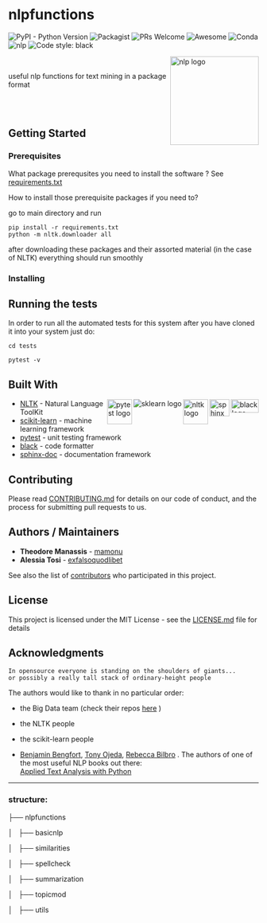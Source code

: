 # nlpfunctions
![PyPI - Python Version](https://img.shields.io/pypi/pyversions/Django.svg)
![Packagist](https://img.shields.io/packagist/l/doctrine/orm.svg)
![PRs Welcome](https://img.shields.io/badge/PRs-welcome-brightgreen.svg?style=flat-square)
![Awesome](https://cdn.rawgit.com/sindresorhus/awesome/d7305f38d29fed78fa85652e3a63e154dd8e8829/media/badge.svg)
![Conda](https://img.shields.io/conda/pn/conda-forge/python.svg)
![nlp](https://github.com/mamonu/textconsultations/blob/master/pics/subject-NLP-lightgrey.svg)
![Code style: black](https://img.shields.io/badge/code%20style-black-000000.svg)

<img src="https://github.com/mamonu/textconsultations/blob/master/pics/glitchynlp.gif" align="right"
     title="nlp logo" width="178" height="178">
     
<br>


useful nlp functions for text mining in a package format


<br>

<br>


## Getting Started



### Prerequisites

What package prerequsites you need to install the software ? See [requirements.txt](https://github.com/mamonu/textconsultations/blob/master/requirements.txt) 


How to install those prerequisite packages if you need to?

go to main directory and run 

```
pip install -r requirements.txt 
python -m nltk.downloader all

```

after downloading these packages and their assorted material (in the case of NLTK) everything should run smoothly 



### Installing



## Running the tests

In order to run all the automated tests for this system after you have cloned it into your system just do:

```
cd tests

pytest -v

```


## Built With
<img src="https://github.com/mamonu/textconsultations/blob/master/pics/blacklogo2.png" align="right" title="black logo" width="56" height="27"><img src="https://github.com/mamonu/textconsultations/blob/master/pics/sphinximage.png" align="right" title="sphinx logo" width="40" height="34">
<img src="https://github.com/mamonu/textconsultations/blob/master/pics/NLTK.png" align="right" title="nltk logo" width="50" height="50"> <img src="https://github.com/mamonu/textconsultations/blob/master/pics/scikit-learn-logo-small.png" align="right" title="sklearn logo"> <img src="https://docs.pytest.org/en/latest/_static/pytest1.png" align="right" title="pytest logo" width="50" height="50">




* [NLTK](https://github.com/nltk/nltk) - Natural Language ToolKit
* [scikit-learn](http://scikit-learn.org/) - machine learning framework 
* [pytest](https://docs.pytest.org/en/latest/) - unit testing framework
* [black](https://github.com/ambv/black) - code formatter
* [sphinx-doc](http://www.sphinx-doc.org/en/master/) - documentation framework


## Contributing

Please read [CONTRIBUTING.md](https://github.com/mamonu/textconsultations/blob/master/CONTRIBUTING.md) for details on our code of conduct, and the process for submitting pull requests to us.



## Authors / Maintainers

* **Theodore Manassis**  - [mamonu](https://github.com/mamonu)
* **Alessia Tosi** - [exfalsoquodlibet](https://github.com/exfalsoquodlibet)


See also the list of [contributors](https://github.com/your/project/contributors) who participated in this project.

## License

This project is licensed under the MIT License - see the [LICENSE.md](https://github.com/mamonu/textconsultations/blob/master/LICENCE.md) file for details

## Acknowledgments

    In opensource everyone is standing on the shoulders of giants... 
    or possibly a really tall stack of ordinary-height people


The authors would like to thank in no particular order:

- the Big Data team (check their repos [here](https://github.com/ONSBigData)    )

- the NLTK people

- the scikit-learn people

- [Benjamin Bengfort](https://github.com/bbengfort), [Tony Ojeda](https://github.com/ojedatony1616), [Rebecca Bilbro](https://github.com/rebeccabilbro) . The authors of one of the most useful NLP books out there:      
                  [Applied Text Analysis with Python](http://shop.oreilly.com/product/0636920052555.do)



---




### structure:




├── nlpfunctions

│   ├── basicnlp

│   ├── similarities

│   ├── spellcheck

│   ├── summarization

│   ├── topicmod

│   ├── utils
